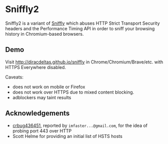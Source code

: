 # Sniffly2

Sniffly2 is a variant of
[Sniffly](https://github.com/diracdeltas/sniffly/tree/master)
which abuses HTTP Strict Transport Security headers and the Performance Timing
API in order to sniff your browsing history in Chromium-based browsers.

## Demo

Visit http://diracdeltas.github.io/sniffly in Chrome/Chromium/Brave/etc. with HTTPS
Everywhere disabled.

Caveats:

* does not work on mobile or Firefox
* does not work over HTTPS due to mixed content blocking.
* adblockers may taint results

## Acknowledgements

* [crbug436451](https://bugs.chromium.org/p/chromium/issues/detail?id=436451), reported by `imfaster...@gmail.com`, for the idea of probing port 443 over HTTP
* Scott Helme for providing an initial list of HSTS hosts
